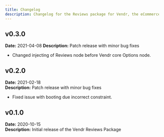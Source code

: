 ```yaml
---
title: Changelog
description: Changelog for the Reviews package for Vendr, the eCommerce solution for Umbraco v8+
---
```


## v0.3.0 
**Date:** 2021-04-08 
**Description:** Patch release with minor bug fixes

<changelog-group category="Changed">  

* Changed injecting of Reviews node before Vendr core Options node.

</changelog-group>

## v0.2.0 
**Date:** 2021-02-18  
**Description:** Patch release with minor bug fixes

<changelog-group category="Fixed">  

* Fixed issue with booting due incorrect constraint.

</changelog-group>

## v0.1.0 
**Date:** 2020-10-15  
**Description:** Initial release of the Vendr Reviews Package 